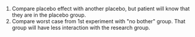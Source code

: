 1) Compare placebo effect with another placebo, but patient will know that they are in the placebo group.
2) Compare worst case from 1st experiment with "no bother" group. That group will have less interaction with the research group.